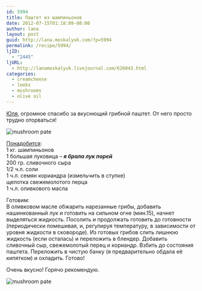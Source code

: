 ```yaml
---
id: 5994
title: Паштет из шампиньонов
date: 2012-07-15T01:18:09-08:00
author: lana
layout: post
guid: http://lana.moskalyuk.com/?p=5994
permalink: /recipe/5994/
ljID:
  - "2445"
ljURL:
  - http://lanamoskalyuk.livejournal.com/626043.html
categories:
  - creamcheese
  - leeks
  - mushrooms
  - olive oil
---
```

[Юля](http://yummy-kitchen.livejournal.com/7838.html), огромное спасибо за вкуснющий грибной паштет. От него просто трудно оторваться!

![mushroom pate](http://farm9.staticflickr.com/8028/7565756032_7a06d0e506_c.jpg) 

[Понадобится](http://yummy-kitchen.livejournal.com/7838.html):  
1 кг. шампиньонов  
1 большая луковица &#8211; **_я брала лук порей_**  
200 гр. сливочного сыра  
1/2 ч.л. соли  
1 ч.л. семян кориандра (измельчить в ступке)  
щепотка свежемолотого перца  
1 ч.л. оливкового масла

Готовим:  
В оливковом масле обжарить нарезанные грибы, добавить нашинкованный лук и готовить на сильном огне (мин.15), начнет выделяться жидкость. Посолить и продолжать готовить до готовности (периодически помешивая, и, регулируя температуру, в зависимости от уровня жидкости в сковороде). Из готовых грибов слить лишнюю жидкость (если осталась) и переложить в блендер. Добавить сливочный сыр, свежемолотый перец и кориандр. Взбить до состояния паштета. Переложить в чистую банку (я предварительно обдала её кипятком) и охладить. Готово!

Очень вкусно! Горячо рекомендую.

![mushroom pate](http://farm8.staticflickr.com/7278/7565756878_bea0854e2d_c.jpg)